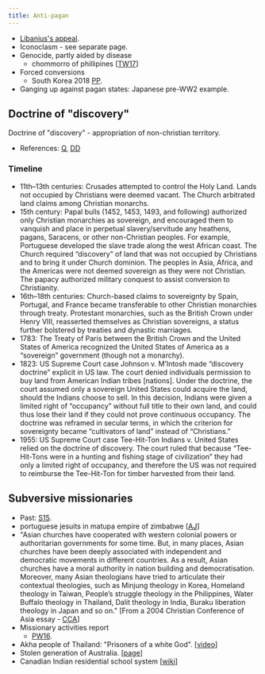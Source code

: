 ```yaml
---
title: Anti-pagan
---
```


- [Libanius's appeal](http://www.tertullian.org/fathers/libanius_pro_templis_02_trans.htm).
- Iconoclasm - see separate page.
- Genocide, partly aided by disease
    - chommorro of phillipines \[[TW17](https://i.imgur.com/36gv9ul.jpg)\]
- Forced conversions
    - South Korea 2018 [PP](https://www.news24.com/SouthAfrica/Local/Peoples-Post/protest-against-forced-conversions-20180205).
- Ganging up against pagan states: Japanese pre-WW2 example.

## Doctrine of "discovery"
Doctrine of "discovery" - appropriation of non-christian territory.

- References: [Q](http://www.nyym.org/?q=doc_of_disc_factsheet), [DD](http://www.doctrineofdiscovery.org/)

### Timeline
- 11th–13th centuries: Crusades attempted to control the Holy Land. Lands not occupied by Christians were deemed vacant. The Church arbitrated land claims among Christian monarchs.
- 15th century: Papal bulls (1452, 1453, 1493, and following) authorized only Christian monarchies as sovereign, and encouraged them to vanquish and place in perpetual slavery/servitude any heathens, pagans, Saracens, or other non-Christian peoples. For example, Portuguese developed the slave trade along the west African coast. The Church required “discovery” of land that was not occupied by Christians and to bring it under Church dominion. The peoples in Asia, Africa, and the Americas were not deemed sovereign as they were not Christian. The papacy authorized military conquest to assist conversion to Christianity.
- 16th–18th centuries: Church-based claims to sovereignty by Spain, Portugal, and France became transferable to other Christian monarchies through treaty. Protestant monarchies, such as the British Crown under Henry VIII, reasserted themselves as Christian sovereigns, a status further bolstered by treaties and dynastic marriages.
- 1783: The Treaty of Paris between the British Crown and the United States of America recognized the United States of America as a “sovereign” government (though not a monarchy).
- 1823: US Supreme Court case Johnson v. M’Intosh made “discovery doctrine” explicit in US law. The court denied individuals permission to buy land from American Indian tribes \[nations\]. Under the doctrine, the court assumed only a sovereign United States could acquire the land, should the Indians choose to sell. In this decision, Indians were given a limited right of “occupancy” without full title to their own land, and could thus lose their land if they could not prove continuous occupancy. The doctrine was reframed in secular terms, in which the criterion for sovereignty became “cultivators of land” instead of “Christians.”
- 1955: US Supreme Court case Tee-Hit-Ton Indians v. United States  relied on the doctrine of discovery. The court ruled that because “Tee-Hit-Tons were in a hunting and fishing stage of civilization” they had only a limited right of occupancy, and therefore the US was not required to reimburse the Tee-Hit-Ton for timber harvested from their land.

## Subversive missionaries
- Past: [S15](https://storify.com/Ichimaru6174/christian-missionaries-colonialism?awesm=sfy.co_p0YNJ&utm_medium=sfy.co-twitter&utm_campaign=&utm_content=storify-pingback&utm_source=t.co).
- portuguese jesuits in matupa empire of zimbabwe \[[AJ](http://academicjournals.org/article/article1381911925_Nicolaides.pdf)\]
- "Asian churches have cooperated with western colonial powers or authoritarian governments for some time. But, in many places, Asian churches have been deeply associated with independent and democratic movements in different countries. As a result, Asian churches have a moral authority in nation building and democratisation. Moreover, many Asian theologians have tried to articulate their contextual theologies, such as Minjung theology in Korea, Homeland theology in Taiwan, People’s struggle theology in the Philippines, Water Buffalo theology in Thailand, Dalit theology in India, Buraku liberation theology in Japan and so on." \[From a 2004 Christian Conference of Asia essay - [CCA](https://www.oikoumene.org/en/resources/documents/commissions/faith-and-order/x-other-documents-from-conferences-and-meetings/plenary-commission-meeting-kuala-lumpur-2004/greetings-from-the-cca-general-secretary)\]
- Missionary activities report
    - [PW16](http://www.rejectionofpascalswager.net/mission.html#asia).
- Akha people of Thailand: "Prisoners of a white God". \[[video](http://www.youtube.com/watch?v=2c5Xa5EOfuk)\]
- Stolen generation of Australia. \[[page](http://t.co/1Z2ZtRGMbX)\]
- Canadian Indian residential school system \[[wiki](http://en.wikipedia.org/wiki/Canadian_Indian_residential_school_system)\]
